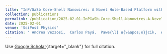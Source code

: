 ```yaml
---
title: "InP/GaSb Core-Shell Nanowires: A Novel Hole-Based Platform with Strong Spin-Orbit Coupling for Full-Shell Hybrid Devices"
collection: publications
permalink: /publication/2025-02-01-InPGaSb-Core-Shell-Nanowires-A-Novel-Hole-Based-Platform-with-Strong-Spin-Orbit-Coupling-for-Full-Shell-Hybrid-Devices
date: 2025-02-01
venue: 'SciPost Physics'
citation: ' Andrea Vezzosi,  Carlos Payá,  Pawe{\l} W{\&apos;o}jcik,  Andrea Bertoni,  Guido Goldoni,  Elsa Prada,  Samuel D.,  SciPost Physics 18, 069, 2025.'
---
```

Use [Google Scholar](https://scholar.google.com/scholar?q=InP/GaSb+Core+Shell+Nanowires:+A+Novel+Hole+Based+Platform+with+Strong+Spin+Orbit+Coupling+for+Full+Shell+Hybrid+Devices){:target="_blank"} for full citation.